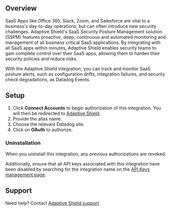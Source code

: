 ## Overview
SaaS Apps like Office 365, Slack, Zoom, and Salesforce are vital to a business's day-to-day operations, but can often introduce new security challenges. Adaptive Shield's SaaS Security Posture Management solution (SSPM) features proactive, deep, continuous and automated monitoring and management of all business critical SaaS applications. By integrating with all SaaS apps within minutes, Adaptive Shield enables security teams to gain complete control over their SaaS apps, allowing them to harden their security policies and reduce risks.

With the Adaptive Shield integration, you can track and monitor SaaS posture alerts, such as configuration drifts, integration failures, and security check degradations, as Datadog Events.

## Setup

1. Click **Connect Accounts** to begin authorization of this integration. You will then be redirected to [Adaptive Shield][1].
2. Provide the alias name.
3. Choose the relevant Datadog site. 
4. Click on **OAuth** to authorize.


### Uninstallation

When you uninstall this integration, any previous authorizations are revoked. 

Additionally, ensure that all API keys associated with this integration have been disabled by searching for the integration name on the [API Keys management page](https://app.datadoghq.com/organization-settings/api-keys).


## Support
Need help? Contact [Adaptive Shield support][2].

[1]: https://dashboard.adaptive-shield.com/settings/alerts/add/63230b73c9624b93dadf38d4
[2]: mailto:support@adaptive-shield.com
